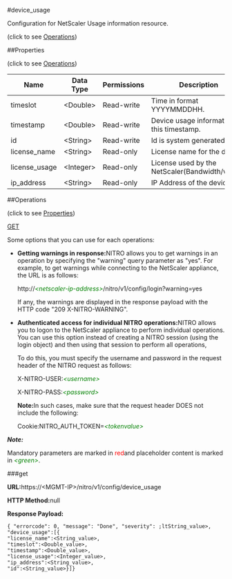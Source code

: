 #device_usage



Configuration for NetScaler Usage information resource.

<span>(click to see [Operations](#operations))</span>



##Properties 

<span>(click to see [Operations](#operations))</span>





<table><thead><tr><th>Name</th><th>Data Type</th><th>Permissions</th><th>Description</th></tr></thead><tbody><tr><td>timeslot</td><td>&lt;Double></td><td>Read-write</td><td>Time in format YYYYMMDDHH.</td></tr><tr><td>timestamp</td><td>&lt;Double></td><td>Read-write</td><td>Device usage information at this timestamp.</td></tr><tr><td>id</td><td>&lt;String></td><td>Read-write</td><td>Id is system generated key.</td></tr><tr><td>license_name</td><td>&lt;String></td><td>Read-only</td><td>License name for the device.</td></tr><tr><td>license_usage</td><td>&lt;Integer></td><td>Read-only</td><td>License used by the NetScaler(Bandwidth/vCPU).</td></tr><tr><td>ip_address</td><td>&lt;String></td><td>Read-only</td><td>IP Address of the device.</td></tr></tbody></table>

##Operations 

<span>(click to see [Properties](#properties))</span>





[GET](#get)





Some options that you can use for each operations:

<ul><li><p><b>Getting warnings in response:</b>NITRO allows you to get warnings in an operation by specifying the "warning" query parameter as "yes". For example, to get warnings while connecting to the NetScaler appliance, the URL is as follows:</p><p>http://<span style="color:green;font-style:italic;">&lt;netscaler-ip-address&gt;</span>/nitro/v1/config/login?warning=yes</p><p>If any, the warnings are displayed in the response payload with the HTTP code "209 X-NITRO-WARNING".</p></li><li><p><b>Authenticated access for individual NITRO operations:</b>NITRO allows you to logon to the NetScaler appliance to perform individual operations. You can use this option instead of creating a NITRO session (using the login object) and then using that session to perform all operations,</p><p>To do this, you must specify the username and password in the request header of the NITRO request as follows:</p><p>X-NITRO-USER:<span style="color:green;font-style:italic;">&lt;username&gt;</span></p><p>X-NITRO-PASS:<span style="color:green;font-style:italic;">&lt;password&gt;</span></p><p><b>Note:</b>In such cases, make sure that the request header DOES not include the following:</p><p>Cookie:NITRO_AUTH_TOKEN=<span style="color:green;font-style:italic;">&lt;tokenvalue&gt;</span></p></li></ul>







***Note:*** 

Mandatory parameters are marked in <span style="color:#FF0000;">red</span>and placeholder content is marked in <span style="color:green;font-style:italic">&lt;green&gt;</span>.



###get







<b>URL:</b>https://&lt;MGMT-IP&gt;/nitro/v1/config/device_usage

<b>HTTP Method:</b>null

<b>Response Payload: </b>
```
{ "errorcode": 0, "message": "Done", "severity": ;ltString_value>, "device_usage":[{
"license_name":<String_value>,
"timeslot":<Double_value>,
"timestamp":<Double_value>,
"license_usage":<Integer_value>,
"ip_address":<String_value>,
"id":<String_value>}]}
```







